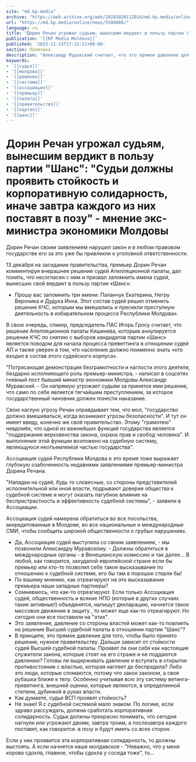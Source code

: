 ```yaml
---
site: "md.kp.media"
archive: "https://web.archive.org/web/20241020112014/md.kp.media/online/news/5588086/"
url: "https://md.kp.media/online/news/5588086/"
language: ru
title: "Дорин Речан угрожал судьям, вынесшим вердикт в пользу партии \"Шанс\": \"Судьи должны проявить стойкость и корпоративную солидарность, иначе завтра каждого из них поставят в позу\" - мнение экс-министра экономики Молдовы"
publication: '[[KP Media Moldova]]'
published: '2023-12-13T17:22:21+00:00'
section: Политика
description: "Александр Муравский считает, что это прямое давление для того, чтобы было принято решение, нужное правительству"
keywords:
- '[[судья]]'
- '[[молдова]]'
- '[[решение]]'
- '[[система]]'
- '[[ассоциация]]'
- '[[премьер]]'
- '[[палата]]'
- '[[правительство]]'
- '[[партия]]'
- '[[шанс]]'
---
```


# Дорин Речан угрожал судьям, вынесшим вердикт в пользу партии "Шанс": "Судьи должны проявить стойкость и корпоративную солидарность, иначе завтра каждого из них поставят в позу" - мнение экс-министра экономики Молдовы

Дорин Речан своим заявлением нарушил закон и в любом правовом государстве его за это уже бы привлекли к уголовной ответственности.

13 декабря на заседании правительства, премьер Дорин Речан комментируя вчерашнее решение судей Апелляционной палаты, дал понять, что несогласен с ним и призвал запомнить имена судей, вынесших свой вердикт в пользу партии «Шанс»:

- Прошу вас запомнить три имени: Паланчук Екатерина, Негру Вероника и Дудука Инна. Этот состав судей решил отменить решение КЧС, которым мы вмешались и пресекли преступную деятельность в избирательном процессе Республики Молдова».

В свою очередь, спикер, председатель ПАС Игорь Гросу считает, что решение Апелляционной палаты Кишинева, которым аннулируется решение КЧС по снятию с выборов кандидатов партии «Шанс» является поводом для начала процесса преветтинга в отношении судей АП и также уверен в том, что население должно поименно знать «кто входил в состав этого судейского корпуса».

"Потрясающая демонстрация безграмотности и наглости этого деятеля, бездарно исполняющего роль премьер-министра, - написал в соцсетях гневный пост бывший министр экономики Молдовы Александр Муравский. - Он напрямую угрожает судьям за принятое ими решение, что само по себе является тягчайшим преступлением, за которое государственный чиновник должен понести наказание.

Свою наглую угрозу Речан оправдывает тем, что мол, "государство должно вмешиваться, когда возникают угрозы безопасности". И тут он имеет ввиду, конечно же своё правительство. Этому "грамотею" невдомёк, что одной из важнейших функций государства является "поддержание верховенства закона, охрана прав и свобод человека". И выполнение этой функции возложено на судебную систему, являющуюся неотъемлемой частью государства".

Ассоциация судей Республики Молдова в это время тоже выражает глубокую озабоченность недавними заявлениями премьер-министра Дорина Речана.

"Нападки на судей, будь то словесные, со стороны представителей исполнительной или иной власти, подрывают доверие общества к судебной системе и могут оказать пагубное влияние на беспристрастность и эффективность судебной системы", - заявили в Ассоциации.

Ассоциация судей намерена обратиться во все посольства, аккредитованные в Молдове, во все национальные и международные СМИ, чтобы сообщить широкой общественности о грубых нарушениях.

- Да, Ассоциация судей выступила со своим заявлением, - мы позвонили Александру Муравскому. - Должны обратиться в международные органы - в Венецианскую комиссию и так далее... В любой, как говорится, захудалой европейской стране если бы премьер или кто-то позволил себе такое высказывание по отношению к судебной системе, его бы там в порошок стерли бы!
- По вашему мнению, как отреагируют на это высказывание премьера наши западные партнеры?
- Сомневаюсь, что как-то отреагируют. Если только Ассоциация судей, общественность и всякие НПО (которые в других случаях такие активные!) объединятся, напишут декларацию, начнется такое массовое движение в защиту , то может еще как-то отреагируют. Но сегодня они все поставили на "этих".
- Это заявление, давление со стороны властей может как-то повлиять на решение Высшей судебной палаты в отношении партии "Шанс"?
- В принципе, это прямое давление для того, чтобы было принято решение, нужное правительству. Дальше зависит от стойкости судей Высшей судебной палаты. Проявят ли они себя как настоящие служители закона, которые стоят на его страже и не поддаются давлению? Готовы ли выдерживать давление и вступать в открытое противостояние с властью, которая наглеет до беспредела? Либо это люди, которые сломаются, потому что закон законом, а своя рубашка ближе к телу. Особенно учитывая всю эту систему ветинга-преветинга, внешней оценки, которые являются, в определенной степени, дубинкой в руках власти.
- Как думаете, судья ВСП проявят стойкость?
- Не знаю! Я с судебной системой мало знаком. По логике, если здраво рассуждать, должна сработать корпоративная солидарность. Судьи должны прекрасно понимать, что сегодня нагнули или угрожают двоим, завтра троим, а послезавтра каждого поставят, как говорится. в позу и будут иметь со всех сторон.

Если у них проявится эта корпоративная солидарность, то должны выстоять. А если начнется наше молдавское - "Неважно, что у меня корова сдохла, главное, чтобы сдохла у соседа тоже", то...